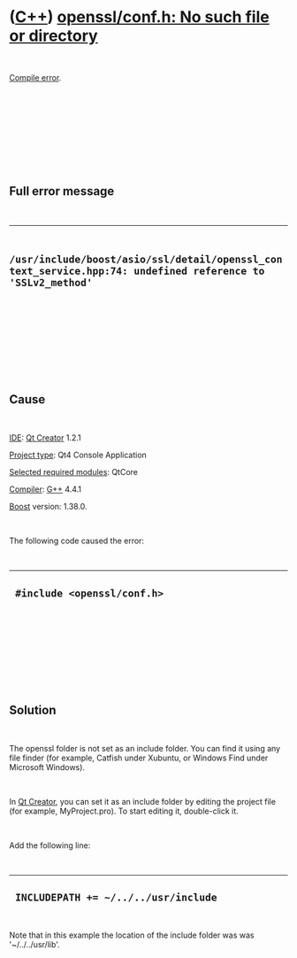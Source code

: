 
 

 

 

 

 

([C++](Cpp.md)) [openssl/conf.h: No such file or directory](CppCompileErrorOpensslConfHNoSuchFileOrDirectory.md)
==================================================================================================================

 

[Compile error](CppCompileError.md).

 

 

 

 

 

Full error message
------------------

 

  -------------------------------------------------------------------------------------------------------------
  ` /usr/include/boost/asio/ssl/detail/openssl_context_service.hpp:74: undefined reference to 'SSLv2_method'`
  -------------------------------------------------------------------------------------------------------------

 

 

 

 

 

Cause
-----

 

[IDE](CppIde.md): [Qt Creator](CppQtCreator.md) 1.2.1

[Project type](CppQtProjectType.md): Qt4 Console Application

[Selected required modules](CppQtCreatorSelectRequiredModules.png):
QtCore

[Compiler](CppCompiler.md): [G++](CppGpp.md) 4.4.1

[Boost](CppBoost.md) version: 1.38.0.

 

The following code caused the error:

 

  ------------------------------
  ` #include <openssl/conf.h>`
  ------------------------------

 

 

 

 

 

Solution
--------

 

The openssl folder is not set as an include folder. You can find it
using any file finder (for example, Catfish under Xubuntu, or Windows
Find under Microsoft Windows).

 

In [Qt Creator](CppQtCreator.md), you can set it as an include folder
by editing the project file (for example, MyProject.pro). To start
editing it, double-click it.

 

Add the following line:

 

  ---------------------------------------
  ` INCLUDEPATH += ~/../../usr/include`
  ---------------------------------------

 

Note that in this example the location of the include folder was was
'\~/../../usr/lib'.

 

 

 

 

 

 

